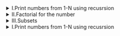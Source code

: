 


<details>
<summary>I.Print numbers from 1-N using recusrsion</summary>

### Intuition and Approach

```
1)Base condition to stop the loop
2)repeated calling function
3)Backtracking

int fib(int n,int &sum)
{
    if (n <= 1)
        return n;
    int result = fib(n - 1,sum) + fib(n - 2,sum);

   // sum=sum+result; cannot have this covered as we are calling the recursion function two times
   //can be improved using dp(dynamic programming) to mark the visited sectoin
    return result;
}
int f(int n) 
{ 
    // Stop condition 
    if (n == 0 || n == 1) 
        return 1; 
  
    // Recursive condition 
    else
        return n * f(n - 1); 
} 
```

</details>

<details>
<summary>II.Factorial for the number</summary>

### Intuition and Approach

```
#include<iostream> 
using namespace std;

int factorial(int n) {
    
    //base case
    if(n==0)
        return 1;

    int smallerProblem = factorial(n-1);   
    int biggerProblem = n * smallerProblem;

    return biggerProblem;
}

int main() {

    int n;
    cin >> n;

    int ans = factorial(n);

    cout << ans << endl;

    return 0;
}
```
</details>

<details>
<summary>III.Subsets</summary>

### Intuition and Approach

```

class Solution {
private:
    void solve(vector<int> nums, vector<int> output, int index, vector<vector<int> >& ans) {
        //base case
        if(index >= nums.size()) {
            ans.push_back(output);
            return ;
        }
        
        //exclude
        solve(nums, output, index+1, ans);
        
        //include
        int element = nums[index];
        output.push_back(element);
        solve(nums, output, index+1, ans);
        
    }
    
public:
    vector<vector<int>> subsets(vector<int>& nums) {
        
        vector<vector<int> > ans;
        vector<int> output;
        int index = 0;
        solve(nums, output, index, ans);
        return ans;
        
    }
};
```

</details>

<details>
<summary>I.Print numbers from 1-N using recusrsion</summary>

### Intuition and Approach

```
1)Base condition to stop the loop
2)repeated calling function
3)Backtracking

int fib(int n,int &sum)
{
    if (n <= 1)
        return n;
    int result = fib(n - 1,sum) + fib(n - 2,sum);

   // sum=sum+result; cannot have this covered as we are calling the recursion function two times
   //can be improved using dp(dynamic programming) to mark the visited sectoin
    return result;
}
int f(int n) 
{ 
    // Stop condition 
    if (n == 0 || n == 1) 
        return 1; 
  
    // Recursive condition 
    else
        return n * f(n - 1); 
} 
```
```ruby
Time Complexity: O(2n)
Auxiliary Space: O(n)
```
</details>